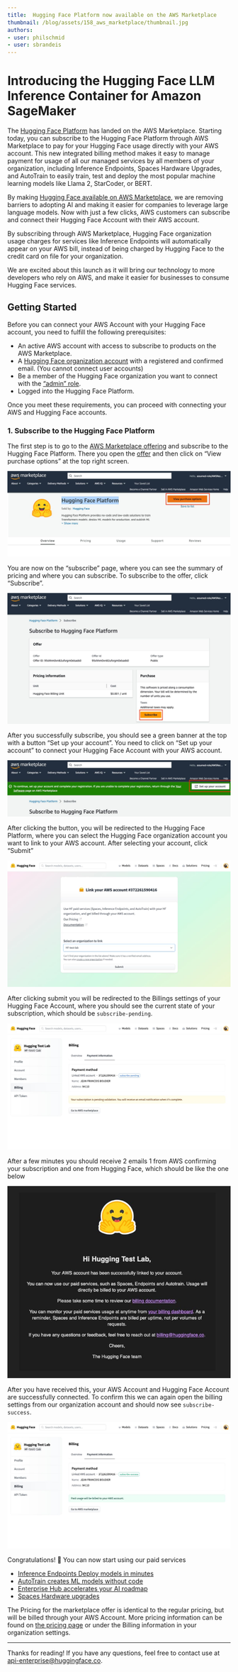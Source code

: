 ```yaml
---
title:  Hugging Face Platform now available on the AWS Marketplace
thumbnail: /blog/assets/158_aws_marketplace/thumbnail.jpg
authors:
- user: philschmid
- user: sbrandeis
---
```


# Introducing the Hugging Face LLM Inference Container for Amazon SageMaker

<!-- {blog_metadata} -->
<!-- {authors} -->

The [Hugging Face Platform](https://aws.amazon.com/marketplace/pp/prodview-n6vsyhdjkfng2) has landed on the AWS Marketplace. Starting today, you can subscribe to the Hugging Face Platform through AWS Marketplace to pay for your Hugging Face usage directly with your AWS account. This new integrated billing method makes it easy to manage payment for usage of all our managed services by all members of your organization, including Inference Endpoints, Spaces Hardware Upgrades, and AutoTrain to easily train, test and deploy the most popular machine learning models like Llama 2, StarCoder, or BERT.

By making [Hugging Face available on AWS Marketplace](https://aws.amazon.com/marketplace/pp/prodview-n6vsyhdjkfng2), we are removing barriers to adopting AI and making it easier for companies to leverage large language models. Now with just a few clicks, AWS customers can subscribe and connect their Hugging Face Account with their AWS account. 

By subscribing through AWS Marketplace, Hugging Face organization usage charges for services like Inference Endpoints will automatically appear on your AWS bill, instead of being charged by Hugging Face to the credit card on file for your organization.

We are excited about this launch as it will bring our technology to more developers who rely on AWS, and make it easier for businesses to consume Hugging Face services.

## Getting Started

Before you can connect your AWS Account with your Hugging Face account, you need to fulfill the following prerequisites: 

- An active AWS account with access to subscribe to products on the AWS Marketplace.
- A [Hugging Face organization account](https://huggingface.co/organizations/new) with a registered and confirmed email. (You cannot connect user accounts)
- Be a member of the Hugging Face organization you want to connect with the [“admin” role](https://huggingface.co/docs/hub/organizations-security).
- Logged into the Hugging Face Platform.

Once you meet these requirements, you can proceed with connecting your AWS and Hugging Face accounts.

### 1. Subscribe to the Hugging Face Platform

The first step is to go to the [AWS Marketplace offering](https://aws.amazon.com/marketplace/pp/prodview-n6vsyhdjkfng2) and subscribe to the Hugging Face Platform. There you open the [offer](https://aws.amazon.com/marketplace/pp/prodview-n6vsyhdjkfng2) and then click on “View purchase options” at the top right screen. 

![Marketplace Offer](assets/158_aws_marketplace/01_offering.jpg "Marketplace Offer")

You are now on the “subscribe” page, where you can see the summary of pricing and where you can subscribe. To subscribe to the offer, click “Subscribe”. 

![Marketplace Subscribe](assets/158_aws_marketplace/02_subscribe.jpg "Marketplace Subscribe")

After you successfully subscribe, you should see a green banner at the top with a button “Set up your account”. You need to click on “Set up your account” to connect your Hugging Face Account with your AWS account.  

![Marketplace Redirect](assets/158_aws_marketplace/03_redirect.jpg "Marketplace Redirect")

After clicking the button, you will be redirected to the Hugging Face Platform, where you can select the Hugging Face organization account you want to link to your AWS account. After selecting your account, click “Submit” 

![Connect Account](assets/158_aws_marketplace/04_connect.jpg "Connect Account")

After clicking submit you will be redirected to the Billings settings of your Hugging Face Account, where you should see the current state of your subscription, which should be `subscribe-pending`.

![Subscription Pending](assets/158_aws_marketplace/05_pending.jpg "Subscription Pending")

After a few minutes you should receive 2 emails 1 from AWS confirming your subscription and one from Hugging Face, which should be like the one below

![Email confirmation](assets/158_aws_marketplace/07_email.jpg "Email confirmation")

After you have received this, your AWS Account and Hugging Face Account are successfully connected. To confirm this we can again open the billing settings from our organization account and should now see `subscribe-success`.

![Subscription Confirmed](assets/158_aws_marketplace/06_success.jpg "Subscription Confirmed")

Congratulations! 🥳 You can now start using our paid services 

- [Inference Endpoints Deploy models in minutes](https://ui.endpoints.huggingface.co/)
- [AutoTrain creates ML models without code](https://huggingface.co/autotrain)
- [Enterprise Hub accelerates your AI roadmap](https://huggingface.co/enterprise)
- [Spaces Hardware upgrades](https://huggingface.co/docs/hub/spaces-gpus)

The Pricing for the marketplace offer is identical to the regular pricing, but will be billed through your AWS Account. More pricing information can be found on [the pricing page](https://huggingface.co/pricing) or under the Billing information in your organization settings.

---

Thanks for reading! If you have any questions, feel free to contact use at [api-enterprise@huggingface.co](mailto:api-enterprise@huggingface.co).
